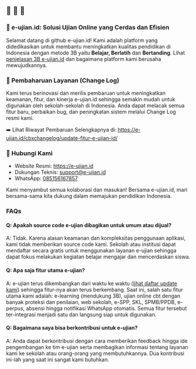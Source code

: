 ## 👋 👋 👋

### 📝 e-ujian.id: Solusi Ujian Online yang Cerdas dan Efisien

Selamat datang di github e-ujian.id! Kami adalah platform yang didedikasikan untuk membantu meningkatkan kualitas pendidikan di Indonesia dengan metode 3B yaitu **Belajar, Berlatih** dan **Bertanding**. Lihat [penjelasan 3B e-ujian.id](https://e-ujian.id/transformasi-belajar-siswa-dengan-metode-3b-belajar-berlatih-bertanding/) dan bagaimana platform kami berusaha mewujudkannya.

### 🚀 Pembaharuan Layanan (Change Log)

Kami terus berinovasi dan merilis pembaruan untuk meningkatkan keamanan, fitur, dan kinerja e-ujian.id sehingga semakin mudah untuk digunakan oleh sekolah-sekolah di Indonesia. Anda dapat melacak semua fitur baru, perbaikan bug, dan peningkatan sistem melalui Change Log resmi kami.

➡️ Lihat Riwayat Pembaruan Selengkapnya di: https://e-ujian.id/cbxchangelog/update-fitur-e-ujian-id/

### 🔗 Hubungi Kami
- Website Resmi: https://e-ujian.id
- Dukungan Teknis: support@e-ujian.id
- WhatsApp: [085156167857](https://wa.me/eujian)

Kami menyambut semua kolaborasi dan masukan! Bersama e-ujian.id, mari bersama-sama kita dukung dalam memajukan pendidikan Indonesia.

### FAQs
#### Q: Apakah source code e-ujian dibagikan untuk umum atau dijual?
A: Tidak. Karena alasan keamanan dan kompleksitas penggunaan aplikasi, kami tidak memberikan source code kami. Sekolah atau institusi dapat mendaftar secara gratis untuk menggunakan layanan e-ujian sehingga dapat fokus melakukan kegiatan belajar mengajar dan mencerdaskan siswa. 

#### Q: Apa saja fitur utama e-ujian?
A: e-ujian terus dikembangkan dari waktu ke waktu ([lihat daftar update kami](https://e-ujian.id/cbxchangelog/update-fitur-e-ujian-id/)) sehingga fitur-nya akan terus berkembang. Saat ini, salah satu fitur utama kami adalah: e-learning (mendukung 3B), ujian online cbt dengan banyak proteksi dan penilaian, web sekolah, e-SPP, SKL, SPMB/PPDB, e-perpus, absensi hingga notifikasi WhatsApp otomatis. Semua fitur tersebut ter-integrasi menjadi satu dan langsung siap untuk digunakan.

#### Q: Bagaimana saya bisa berkontribusi untuk e-ujian?
A: Anda dapat berkontribusi dengan cara memberikan feedback hingga ide pengembangan ke tim e-ujian serta membagikan informasi tentang layanan kami ke sekolah atau orang-orang yang membutuhkannya. Dua kontribusi ini-lah yang saat ini sangat kami butuhkan.
<!--

**Here are some ideas to get you started:**

🙋‍♀️ A short introduction - what is your organization all about?
🌈 Contribution guidelines - how can the community get involved?
👩‍💻 Useful resources - where can the community find your docs? Is there anything else the community should know?
🍿 Fun facts - what does your team eat for breakfast?
🧙 Remember, you can do mighty things with the power of [Markdown](https://docs.github.com/github/writing-on-github/getting-started-with-writing-and-formatting-on-github/basic-writing-and-formatting-syntax)
-->
